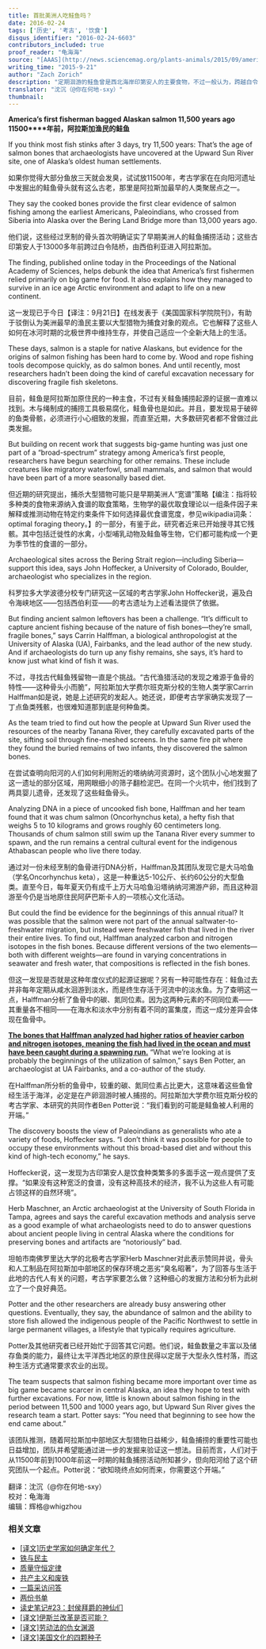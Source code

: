 ```yaml
---
title: 首批美洲人吃鲑鱼吗？
date: 2016-02-24
tags: ['历史', '考古', '饮食']
disqus_identifier: "2016-02-24-6603"
contributors_included: true
proof_reader: "龟海海"
source: "[AAAS](http://news.sciencemag.org/plants-animals/2015/09/america-s-first-fisherman-bagged-alaskan-salmon-11500-years-ago)"
writing_time: "2015-9-21"
author: "Zach Zorich"
description: "定期洄游的鲑鱼曾是西北海岸印第安人的主要食物，不过一般认为，跨越白令地峡的第一批美洲人是以捕猎大型哺乳动物为生的，而要将生计建立在像洄游鱼群这种季节性食源上，需要更精细的技术和生产模式，是较为晚近的发展，但也有学者认为，事实可能并非如此。"
translator: "沈沉（@你在何地-sxy）"
thumbnail:
---
```


**America’s first fisherman bagged Alaskan salmon 11,500 years ago**  
**11500****年前，阿拉斯加渔民的鲑鱼**

If you think most fish stinks after 3 days, try 11,500 years: That’s the age of salmon bones that archaeologists have uncovered at the Upward Sun River site, one of Alaska’s oldest human settlements.

如果你觉得大部分鱼放三天就会发臭，试试放11500年，考古学家在在向阳河遗址中发掘出的鲑鱼骨头就有这么古老，那里是阿拉斯加最早的人类聚居点之一。

They say the cooked bones provide the first clear evidence of salmon fishing among the earliest Americans, Paleoindians, who crossed from Siberia into Alaska over the Bering Land Bridge more than 13,000 years ago.

他们说，这些经过烹制的骨头首次明确证实了早期美洲人的鲑鱼捕捞活动；这些古印第安人于13000多年前跨过白令陆桥，由西伯利亚进入阿拉斯加。

The finding, published online today in the Proceedings of the National Academy of Sciences, helps debunk the idea that America’s first fishermen relied primarily on big game for food. It also explains how they managed to survive in an ice age Arctic environment and adapt to life on a new continent.

这一发现已于今日【译注：9月21日】在线发表于《美国国家科学院院刊》，有助于驳倒认为美洲最早的渔民主要以大型猎物为捕食对象的观点。它也解释了这些人如何在冰河时期的北极世界中维持生存，并使自己适应一个全新大陆上的生活。

These days, salmon is a staple for native Alaskans, but evidence for the origins of salmon fishing has been hard to come by. Wood and rope fishing tools decompose quickly, as do salmon bones. And until recently, most researchers hadn’t been doing the kind of careful excavation necessary for discovering fragile fish skeletons.

目前，鲑鱼是阿拉斯加原住民的一种主食，不过有关鲑鱼捕捞起源的证据一直难以找到。木与绳制成的捕捞工具极易腐化，鲑鱼骨也是如此。并且，要发现易于破碎的鱼类骨骸，必须进行小心细致的发掘，而直至近期，大多数研究者都不曾做过此类发掘。

But building on recent work that suggests big-game hunting was just one part of a “broad-spectrum” strategy among America’s first people, researchers have begun searching for other remains. These include creatures like migratory waterfowl, small mammals, and salmon that would have been part of a more seasonally based diet.

但近期的研究提出，捕杀大型猎物可能只是早期美洲人“宽谱”策略【编注：指将较多种类的食物来源纳入食谱的取食策略，生物学的最优取食理论以一组条件因子来解释或推测动物在特定约束条件下如何选择最优食谱宽度，参见wikipadia词条：optimal foraging theory。】的一部分，有鉴于此，研究者近来已开始搜寻其它残骸。其中包括迁徙性的水禽，小型哺乳动物及鲑鱼等生物，它们都可能构成一个更为季节性的食谱的一部分。

Archaeological sites across the Bering Strait region—including Siberia—support this idea, says John Hoffecker, a University of Colorado, Boulder, archaeologist who specializes in the region.

科罗拉多大学波德分校专门研究这一区域的考古学家John Hoffecker说，遍及白令海峡地区——包括西伯利亚——的考古遗址为上述看法提供了依据。

But finding ancient salmon leftovers has been a challenge. “It’s difficult to capture ancient fishing because of the nature of fish bones—they’re small, fragile bones,” says Carrin Halffman, a biological anthropologist at the University of Alaska (UA), Fairbanks, and the lead author of the new study. And if archaeologists do turn up any fishy remains, she says, it’s hard to know just what kind of fish it was.

不过，寻找古代鲑鱼残留物一直是个挑战。“古代渔猎活动的发现之难源于鱼骨的特性——这种骨头小而脆”，阿拉斯加大学费尔班克斯分校的生物人类学家Carrin Halffman如是说，她是上述研究的发起人。她还说，即便考古学家确实发现了一丁点鱼类残骸，也很难知道那到底是何种鱼类。

As the team tried to find out how the people at Upward Sun River used the resources of the nearby Tanana River, they carefully excavated parts of the site, sifting soil through fine-meshed screens. In the same fire pit where they found the buried remains of two infants, they discovered the salmon bones.

在尝试查明向阳河的人们如何利用附近的塔纳纳河资源时，这个团队小心地发掘了这一遗址的部分区域，用网眼细小的筛子翻检泥巴。在同一个火坑中，他们找到了两具婴儿遗骨，还发现了这些鲑鱼骨头。

Analyzing DNA in a piece of uncooked fish bone, Halffman and her team found that it was chum salmon (Oncorhynchus keta), a hefty fish that weighs 5 to 10 kilograms and grows roughly 60 centimeters long. Thousands of chum salmon still swim up the Tanana River every summer to spawn, and the run remains a central cultural event for the indigenous Athabascan people who live there today.

通过对一份未经烹制的鱼骨进行DNA分析，Halffman及其团队发现它是大马哈鱼（学名Oncorhynchus keta），这是一种重达5-10公斤、长约60公分的大型鱼类。直至今日，每年夏天仍有成千上万大马哈鱼沿塔纳纳河溯游产卵，而且这种洄游至今仍是当地原住民阿萨巴斯卡人的一项核心文化活动。

But could the find be evidence for the beginnings of this annual ritual? It was possible that the salmon were not part of the annual saltwater-to-freshwater migration, but instead were freshwater fish that lived in the river their entire lives. To find out, Halffman analyzed carbon and nitrogen isotopes in the fish bones. Because different versions of the two elements—both with different weights—are found in varying concentrations in seawater and fresh water, that compositions is reflected in the fish bones.

但这一发现是否就是这种年度仪式的起源证据呢？另有一种可能性存在：鲑鱼过去并非每年定期从咸水洄游到淡水，而是终生存活于河流中的淡水鱼。为了查明这一点，Halffman分析了鱼骨中的碳、氮同位素。因为这两种元素的不同同位素——其重量各不相同——在海水和淡水中分别有着不同的富集度，而这一成分差异会体现在鱼骨中。

[**The bones that Halffman analyzed had higher ratios of heavier carbon and nitrogen isotopes, meaning the fish had lived in the ocean and must have been caught during a spawning run.**](http://www.pnas.org/content/112/40/12344) “What we’re looking at is probably the beginnings of the utilization of salmon,” says Ben Potter, an archaeologist at UA Fairbanks, and a co-author of the study.

在Halffman所分析的鱼骨中，较重的碳、氮同位素占比更大，这意味着这些鱼曾经生活于海洋，必定是在产卵洄游时被人捕捞的。阿拉斯加大学费尔班克斯分校的考古学家、本研究的共同作者Ben Potter说：“我们看到的可能是鲑鱼被人利用的开端。”

The discovery boosts the view of Paleoindians as generalists who ate a variety of foods, Hoffecker says. “I don’t think it was possible for people to occupy these environments without this broad-based diet and without this kind of high-tech economy,” he says.

Hoffecker说，这一发现为古印第安人是饮食种类繁多的多面手这一观点提供了支撑。“如果没有这种宽泛的食谱，没有这种高技术的经济，我不认为这些人有可能占领这样的自然环境”。

Herb Maschner, an Arctic archaeologist at the University of South Florida in Tampa, agrees and says the careful excavation methods and analysis serve as a good example of what archaeologists need to do to answer questions about ancient people living in central Alaska where the conditions for preserving bones and artifacts are “notoriously” bad.

坦帕市南佛罗里达大学的北极考古学家Herb Maschner对此表示赞同并说，骨头和人工制品在阿拉斯加中部地区的保存环境之恶劣“臭名昭著”，为了回答与生活于此地的古代人有关的问题，考古学家要怎么做？这种细心的发掘方法和分析为此树立了一个良好典范。

Potter and the other researchers are already busy answering other questions. Eventually, they say, the abundance of salmon and the ability to store fish allowed the indigenous people of the Pacific Northwest to settle in large permanent villages, a lifestyle that typically requires agriculture.

Potter及其他研究者已经开始忙于回答其它问题。他们说，鲑鱼数量之丰富以及储存鱼类的能力，最终让太平洋西北地区的原住民得以定居于大型永久性村落，而这种生活方式通常要求农业的出现。

The team suspects that salmon fishing became more important over time as big game became scarcer in central Alaska, an idea they hope to test with further excavations. For now, little is known about salmon fishing in the period between 11,500 and 1000 years ago, but Upward Sun River gives the research team a start. Potter says: “You need that beginning to see how the end came about.”

该团队推测，随着阿拉斯加中部地区大型猎物日益稀少，鲑鱼捕捞的重要性可能也日益增加，团队并希望能通过进一步的发掘来验证这一想法。目前而言，人们对于从11500年前到1000年前这一时期的鲑鱼捕捞活动所知甚少，但向阳河给了这个研究团队一个起点。Potter说：“欲知晓终点如何而来，你需要这个开端。”


翻译：沈沉（@你在何地-sxy）  
校对：龟海海  
编辑：辉格@whigzhou


### 相关文章

* [[译文]历史学家如何确定年代？](https://headsalon.org/archives/7096.html "[译文]历史学家如何确定年代？")
* [铁与民主](https://headsalon.org/archives/7815.html "铁与民主")
* [质量守恒定律](https://headsalon.org/archives/7625.html "质量守恒定律")
* [共产主义和废铁](https://headsalon.org/archives/7658.html "共产主义和废铁")
* [一篇采访问答](https://headsalon.org/archives/7586.html "一篇采访问答")
* [两份书单](https://headsalon.org/archives/7748.html "两份书单")
* [读史笔记#23：封侯拜爵的神仙们](https://headsalon.org/archives/7495.html "读史笔记#23：封侯拜爵的神仙们")
* [[译文]伊斯兰改革是否可能？](https://headsalon.org/archives/7474.html "[译文]伊斯兰改革是否可能？")
* [[译文]劳动法的仇女渊源](https://headsalon.org/archives/7466.html "[译文]劳动法的仇女渊源")
* [[译文]美国文化的四颗种子](https://headsalon.org/archives/7454.html "[译文]美国文化的四颗种子")
